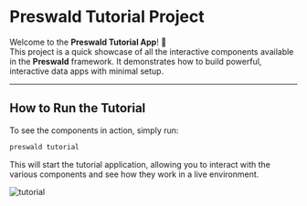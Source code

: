 # Preswald Tutorial Project

Welcome to the **Preswald Tutorial App**! 🎉  
This project is a quick showcase of all the interactive components available in the **Preswald** framework. It demonstrates how to build powerful, interactive data apps with minimal setup.

---

## How to Run the Tutorial

To see the components in action, simply run:

```bash
preswald tutorial
```
This will start the tutorial application, allowing you to interact with the various components and see how they work in a live environment.

![tutorial](images/readme.gif "Tutorial")
